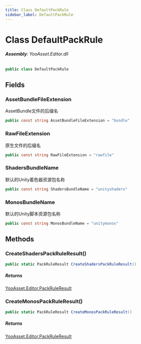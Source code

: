 ```yaml
---
title: Class DefaultPackRule
sidebar_label: DefaultPackRule
---
```

# Class DefaultPackRule


###### **Assembly**: YooAsset.Editor.dll

```csharp title="Declaration"
public class DefaultPackRule
```
## Fields
### AssetBundleFileExtension
AssetBundle文件的后缀名

```csharp title="Declaration"
public const string AssetBundleFileExtension = "bundle"
```
### RawFileExtension
原生文件的后缀名

```csharp title="Declaration"
public const string RawFileExtension = "rawfile"
```
### ShadersBundleName
默认的Unity着色器资源包名称

```csharp title="Declaration"
public const string ShadersBundleName = "unityshaders"
```
### MonosBundleName
默认的Unity脚本资源包名称

```csharp title="Declaration"
public const string MonosBundleName = "unitymonos"
```
## Methods
### CreateShadersPackRuleResult()


```csharp title="Declaration"
public static PackRuleResult CreateShadersPackRuleResult()
```

##### Returns

[YooAsset.Editor.PackRuleResult](../YooAsset.Editor/PackRuleResult.md)
### CreateMonosPackRuleResult()


```csharp title="Declaration"
public static PackRuleResult CreateMonosPackRuleResult()
```

##### Returns

[YooAsset.Editor.PackRuleResult](../YooAsset.Editor/PackRuleResult.md)
